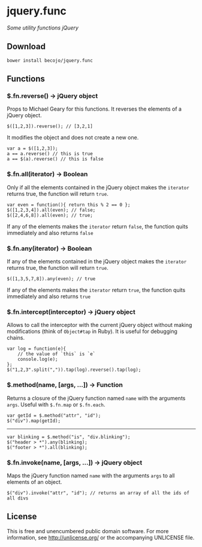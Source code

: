 # jquery.func
_Some utility functions jQuery_

## Download

`bower install becojo/jquery.func`

## Functions
### $.fn.reverse() → jQuery object
Props to Michael Geary for this functions. It reverses the elements of a jQuery object.

	$([1,2,3]).reverse(); // [3,2,1]

It modifies the object and does not create a new one.

	var a = $([1,2,3]);
	a == a.reverse() // this is true
	a == $(a).reverse() // this is false

### $.fn.all(iterator) → Boolean
Only if all the elements contained in the jQuery object makes the `iterator` returns true, the function will return `true`.

	var even = function(){ return this % 2 == 0 };
	$([1,2,3,4]).all(even); // false;
	$([2,4,6,8]).all(even); // true;

If any of the elements makes the `iterator` return `false`, the function quits immediately and also returns `false`

### $.fn.any(iterator) → Boolean
If any of the elements contained in the jQuery object makes the `iterator` returns true, the function will return `true`.
	
	$([1,3,5,7,8]).any(even); // true

If any of the elements makes the `iterator` return `true`, the function quits immediately and also returns `true`

### $.fn.intercept(interceptor) → jQuery object
Allows to call the interceptor with the current jQuery object without making modifications (think of `Object#tap` in Ruby). It is useful for debugging chains. 

	var log = function(e){ 
		// the value of `this` is `e`
		console.log(e);
	};
	$("1,2,3".split(",")).tap(log).reverse().tap(log);

### $.method(name, [args, …]) → Function
Returns a closure of the jQuery function named `name` with the arguments `args`. Useful with `$.fn.map` or `$.fn.each`.

	var getId = $.method("attr", "id");
	$("div").map(getId);
	
---

	var blinking = $.method("is", "div.blinking");
	$("header > *").any(blinking);
	$("footer > *").all(blinking);
	
### $.fn.invoke(name, [args, ...]) → jQuery object
Maps the jQuery function named `name` with the arguments `args` to all elements of an object.

	$("div").invoke("attr", "id"); // returns an array of all the ids of all divs

## License
This is free and unencumbered public domain software. For more information, see http://unlicense.org/ or the accompanying UNLICENSE file.
